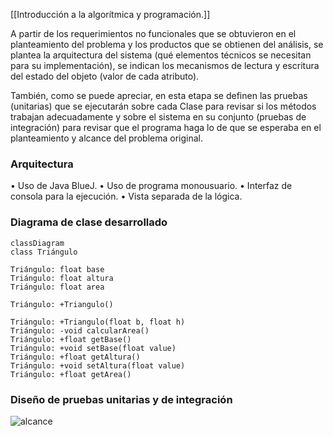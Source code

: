 [[Introducción a la algorítmica y programación.]]

A partir de los requerimientos no funcionales que se obtuvieron en el planteamiento del problema y los productos que se obtienen del análisis, se plantea la arquitectura del sistema (qué elementos técnicos se necesitan para su implementación), se indican los mecanismos de lectura y escritura del estado del objeto (valor de cada atributo).

También, como se puede apreciar, en esta etapa se definen las pruebas (unitarias) que se ejecutarán sobre cada Clase para revisar si los métodos trabajan adecuadamente y sobre el sistema en su conjunto (pruebas de integración) para revisar que el programa haga lo de que se esperaba en el planteamiento y alcance del problema original.

### Arquitectura

• Uso de Java BlueJ.
• Uso de programa monousuario.
• Interfaz de consola para la ejecución.
• Vista separada de la lógica.

### Diagrama de clase desarrollado

```mermaid
classDiagram
class Triángulo

Triángulo: float base
Triángulo: float altura
Triángulo: float area

Triángulo: +Triangulo()

Triángulo: +Triangulo(float b, float h)
Triángulo: -void calcularArea()
Triángulo: +float getBase()
Triángulo: +void setBase(float value)
Triángulo: +float getAltura()
Triángulo: +void setAltura(float value)
Triángulo: +float getArea()
```

### Diseño de pruebas unitarias y de integración

<img
  src="https://portalacademico.cch.unam.mx/sites/default/files/diseno-pruebas.png"
  alt="alcance"
/>
